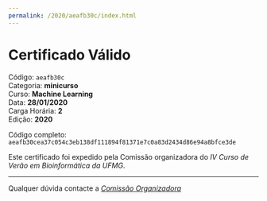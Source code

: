 ```yaml
---
permalink: /2020/aeafb30c/index.html
---
```


# Certificado Válido

Código: `aeafb30c`<br>
Categoria: **minicurso**<br>
Curso: **Machine Learning**<br>
Data: **28/01/2020**<br>
Carga Horária: **2**<br>
Edição: **2020**<br>


Código completo: `aeafb30cea37c054c3eb138df111894f81371e7c0a83d2434d86e94a8bfce3de`


Este certificado foi expedido pela Comissão organizadora do *IV Curso de Verão em Bioinformática da UFMG*.

----

Qualquer dúvida contacte a [_Comissão Organizadora_](<mailto:cursobioinfoufmg@gmail.com$subject=[Certificados]>)

